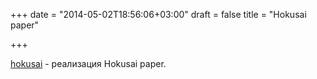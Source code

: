 +++
date = "2014-05-02T18:56:06+03:00"
draft = false
title = "Hokusai paper"

+++

<p><a href="https://github.com/dgryski/hokusai">hokusai</a> - реализация&nbsp;Hokusai paper.</p>

